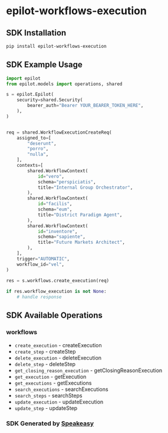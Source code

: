 # epilot-workflows-execution

<!-- Start SDK Installation -->
## SDK Installation

```bash
pip install epilot-workflows-execution
```
<!-- End SDK Installation -->

## SDK Example Usage
<!-- Start SDK Example Usage -->
```python
import epilot
from epilot.models import operations, shared

s = epilot.Epilot(
    security=shared.Security(
        bearer_auth="Bearer YOUR_BEARER_TOKEN_HERE",
    ),
)


req = shared.WorkflowExecutionCreateReq(
    assigned_to=[
        "deserunt",
        "porro",
        "nulla",
    ],
    contexts=[
        shared.WorkflowContext(
            id="vero",
            schema="perspiciatis",
            title="Internal Group Orchestrator",
        ),
        shared.WorkflowContext(
            id="facilis",
            schema="eum",
            title="District Paradigm Agent",
        ),
        shared.WorkflowContext(
            id="inventore",
            schema="sapiente",
            title="Future Markets Architect",
        ),
    ],
    trigger="AUTOMATIC",
    workflow_id="vel",
)
    
res = s.workflows.create_execution(req)

if res.workflow_execution is not None:
    # handle response
```
<!-- End SDK Example Usage -->

<!-- Start SDK Available Operations -->
## SDK Available Operations


### workflows

* `create_execution` - createExecution
* `create_step` - createStep
* `delete_execution` - deleteExecution
* `delete_step` - deleteStep
* `get_closing_reason_execution` - getClosingReasonExecution
* `get_execution` - getExecution
* `get_executions` - getExecutions
* `search_executions` - searchExecutions
* `search_steps` - searchSteps
* `update_execution` - updateExecution
* `update_step` - updateStep
<!-- End SDK Available Operations -->

### SDK Generated by [Speakeasy](https://docs.speakeasyapi.dev/docs/using-speakeasy/client-sdks)
